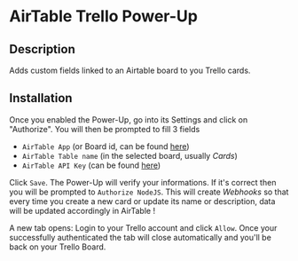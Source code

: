 # AirTable Trello Power-Up

## Description

Adds custom fields linked to an Airtable board to you Trello cards.

## Installation

Once you enabled the Power-Up, go into its Settings and click on "Authorize".
You will then be prompted to fill 3 fields
* `AirTable App` (or Board id, can be found [here](https://airtable.com/api))
* `AirTable Table name` (in the selected board, usually *Cards*)
* `AirTable API Key` (can be found [here](https://airtable.com/account))

Click `Save`. The Power-Up will verify your informations. If it's correct then you will be prompted to `Authorize NodeJS`. This will create *Webhooks* so that every time you create a new card or update its name or description, data will be updated accordingly in AirTable !

A new tab opens: Login to your Trello account and click `Allow`. Once your successfully authenticated the tab will close automatically and you'll be back on your Trello Board.
